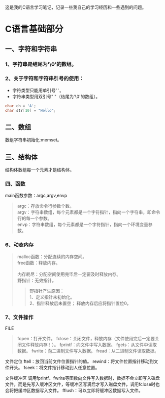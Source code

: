 
这是我的C语言学习笔记，记录一些我自己的学习经历和一些遇到的问题。

# C语言基础部分
## 一、字符和字符串
### 1、字符串是结尾为'\0'的数组。
### 2、关于字符和字符串引号的使用：
* 字符类型只能用单引号' '。
* 字符串类型用双引号" "（结尾为'\0'的数组）。
```c
char ch = 'A';
char str[10] = "Hello";
```
## 二、数组
数组字符串初始化:memset。
## 三、结构体
结构体数组每一个元素才是结构体。
### 四、函数
main函数参数：argc,argv,envp
>argc：存放命令行参数个数。<br>
argv：字符串数组，每个元素都是一个字符指针，指向一个字符串，即命令行的每一个参数。<br>
envp：字符串数组，每个元素都是一个字符指针，指向一个环境变量参数。<br>

### 6、动态内存
>malloc函数：分配连续的内存空间。<br>
free函数：释放内存。<br><br>
内存耗尽：分配空间使用完毕后一定要及时释放内存。<br>
野指针：无效指针。<br>
>>野指针产生原因：<br>
>>1、定义指针未初始化。<br>
>>2、指针释放后未置空； 释放内存后应将指针置位0。
### 7、文件操作
FILE 
>fopen：打开文件。
fclose：关闭文件，释放内存（文件使用完后一定要关闭文件释放内存！）。
fprintf：向文件中写入数据。
fgets：从文件中读取数据。
fwrite：向二进制文件写入数据。
fread：从二进制文件读取数据。

文件定位
ftell：放回当前文件位置指针的值。
rewind：将文件位置指针移动到文件开头。
fseek：将文件指针移动到人任意位置。

文件缓冲区
调用fprintf、fwrite等函数向文件写入数据时，数据不会立即写入磁盘文件，而是先写入缓冲区文件，等缓冲区写满后才写入磁盘文件。调用fclose时也会将把缓冲区数据写入文件。
fflush：可以立即将缓冲区数据写入文件。

